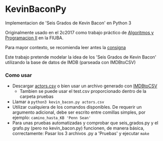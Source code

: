 # KevinBaconPy
Implementacion de 'Seis Grados de Kevin Bacon' en Python 3

Originalmente usado en el 2c2017 como trabajo práctico de [Algoritmos y Programacion II](https://algoritmos-rw.github.io/algo2/tps/2017_2/tp3) en la FIUBA.

Para mayor contexto, se recomienda leer antes la [consigna](Consigna.md)

Este trabajo pretende modelar la idea de los 'Seis Grados de Kevin Bacon' utilizando la base de datos de IMDB (parseada con IMDBtoCSV)

### Como usar

* Descargar [actors.csv](https://drive.google.com/drive/folders/0B2J1xTZnFQnBVnZzcF8xR3Z3SVE) o bien usar un archivo generado con [IMDBtoCSV](https://github.com/fdelmazo/imdbtocsv)
  * Tambien se puede usar el test.csv proporcionado dentro de la carpeta pruebas
* Llamar a `python3 kevin_bacon.py actors.csv`
* Utilizar cualquiera de los comandos disponibles. De requerir un argumento adicional, debe ser escrito entre comillas simples, por ejemplo: `camino_hasta_KB 'Penn Sean'`
* Para unas pruebas automatizadas y comprobar que seis_grados.py y el grafo.py (pero no kevin_bacon.py) funcionen, de manera básica, correctamente: Pasar los 3 archivos .py a 'Pruebas' y ejecutar `make`
